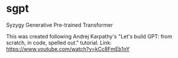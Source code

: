 # sgpt
Syzygy Generative Pre-trained Transformer

This was created following Andrej Karpathy's "Let's build GPT: from scratch, in code, spelled out." tutorial. Link: https://www.youtube.com/watch?v=kCc8FmEb1nY
